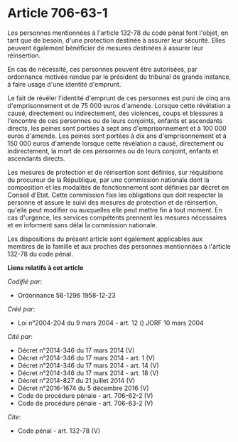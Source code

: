 # Article 706-63-1

Les personnes mentionnées à l'article 132-78 du code pénal font l'objet, en tant que de besoin, d'une protection destinée à
assurer leur sécurité. Elles peuvent également bénéficier de mesures destinées à assurer leur réinsertion.

En cas de nécessité, ces personnes peuvent être autorisées, par ordonnance motivée rendue par le président du tribunal de
grande instance, à faire usage d'une identité d'emprunt.

Le fait de révéler l'identité d'emprunt de ces personnes est puni de cinq ans d'emprisonnement et de 75 000 euros d'amende.
Lorsque cette révélation a causé, directement ou indirectement, des violences, coups et blessures à l'encontre de ces
personnes ou de leurs conjoints, enfants et ascendants directs, les peines sont portées à sept ans d'emprisonnement et à 100
000 euros d'amende. Les peines sont portées à dix ans d'emprisonnement et à 150 000 euros d'amende lorsque cette révélation a
causé, directement ou indirectement, la mort de ces personnes ou de leurs conjoint, enfants et ascendants directs.

Les mesures de protection et de réinsertion sont définies, sur réquisitions du procureur de la République, par une commission
nationale dont la composition et les modalités de fonctionnement sont définies par décret en Conseil d'Etat. Cette commission
fixe les obligations que doit respecter la personne et assure le suivi des mesures de protection et de réinsertion, qu'elle
peut modifier ou auxquelles elle peut mettre fin à tout moment. En cas d'urgence, les services compétents prennent les
mesures nécessaires et en informent sans délai la commission nationale.

Les dispositions du présent article sont également applicables aux membres de la famille et aux proches des personnes
mentionnées à l'article 132-78 du code pénal.

**Liens relatifs à cet article**

_Codifié par_:

  - Ordonnance 58-1296 1958-12-23

_Créé par_:

  - Loi n°2004-204 du 9 mars 2004 - art. 12 () JORF 10 mars 2004

_Cité par_:

  - Décret n°2014-346 du 17 mars 2014 (V)
  - Décret n°2014-346 du 17 mars 2014 - art. 1 (V)
  - Décret n°2014-346 du 17 mars 2014 - art. 14 (V)
  - Décret n°2014-346 du 17 mars 2014 - art. 18 (V)
  - Décret n°2014-827 du 21 juillet 2014 (V)
  - Décret n°2016-1674 du 5 décembre 2016 (V)
  - Code de procédure pénale - art. 706-62-2 (V)
  - Code de procédure pénale - art. 706-63-2 (V)

_Cite_:

  - Code pénal - art. 132-78 (V)
